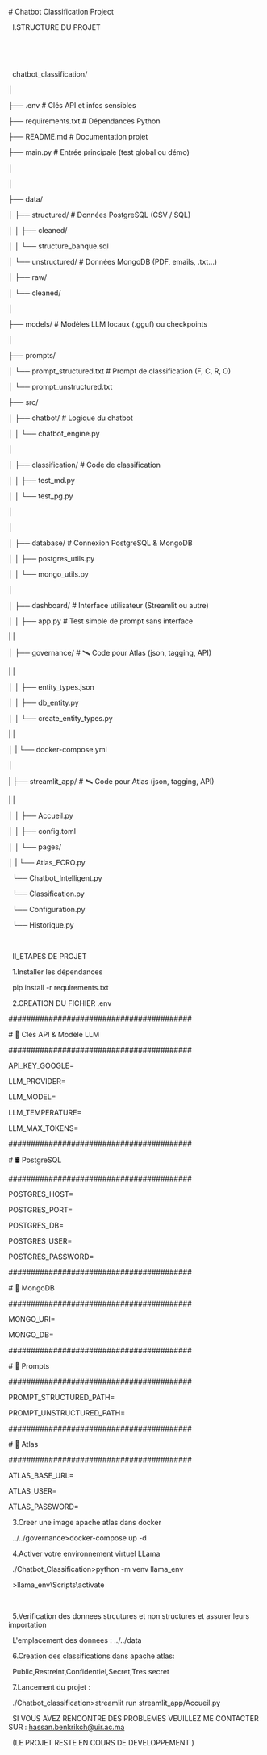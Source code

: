 \# Chatbot Classification Project

&nbsp;   I.STRUCTURE DU PROJET 

&nbsp;      

&nbsp;      

&nbsp;       chatbot\_classification/

│

├── .env                                #  Clés API et infos sensibles

├── requirements.txt                    #  Dépendances Python

├── README.md                           #  Documentation projet

├── main.py                             #  Entrée principale (test global ou démo)

│

│

├── data/

│   ├── structured/                     #  Données PostgreSQL (CSV / SQL)

│   │   ├── cleaned/

│   │   └── structure\_banque.sql

│   └── unstructured/                  #  Données MongoDB (PDF, emails, .txt…)

│       ├── raw/

│       └── cleaned/

│

├── models/                             #  Modèles LLM locaux (.gguf) ou checkpoints

│

├── prompts/

│   └── prompt\_structured.txt            #  Prompt de classification (F, C, R, O)

│   └── prompt\_unstructured.txt

├── src/

│   ├── chatbot/                        #  Logique du chatbot

│   │   └── chatbot\_engine.py

│

│   ├── classification/                #  Code de classification

│   │   ├── test\_md.py

│   │   └── test\_pg.py

│

│

│   ├── database/                      #  Connexion PostgreSQL \& MongoDB

│   │   ├── postgres\_utils.py

│   │   └── mongo\_utils.py

│

│   ├── dashboard/                     #  Interface utilisateur (Streamlit ou autre)

│   │   ├── app.py                       # Test simple de prompt sans interface

|   |

│   ├── governance/                   # 🛰️ Code pour Atlas (json, tagging, API)

|   |

│   │   ├── entity\_types.json

│   │   ├── db\_entity.py

│   │   └── create\_entity\_types.py

|   |

│   |   └── docker-compose.yml

│   

|    ├── streamlit\_app/                   # 🛰️ Code pour Atlas (json, tagging, API)

|   |

│   │   ├── Accueil.py

│   │   ├── config.toml

│   │   └── pages/

│   |    └── Atlas\_FCRO.py

&nbsp;        └── Chatbot\_Intelligent.py

&nbsp;        └── Classification.py

&nbsp;        └── Configuration.py

&nbsp;        └── Historique.py

&nbsp;        



&nbsp;   II\_ETAPES DE PROJET 



&nbsp;   1.Installer les dépendances

&nbsp;       pip install -r requirements.txt



&nbsp;   2.CREATION DU FICHIER .env 

\#########################################

\# 🔐 Clés API \& Modèle LLM

\#########################################



API\_KEY\_GOOGLE=  

LLM\_PROVIDER=

LLM\_MODEL=

LLM\_TEMPERATURE=

LLM\_MAX\_TOKENS=



\#########################################

\# 🛢️ PostgreSQL

\#########################################



POSTGRES\_HOST=

POSTGRES\_PORT= 

POSTGRES\_DB= 

POSTGRES\_USER= 

POSTGRES\_PASSWORD= 



\#########################################

\# 🍃 MongoDB

\#########################################



MONGO\_URI=

MONGO\_DB= 



\#########################################

\# 📄 Prompts

\#########################################



PROMPT\_STRUCTURED\_PATH=

PROMPT\_UNSTRUCTURED\_PATH=



\#########################################

\# 📄 Atlas 

\#########################################



ATLAS\_BASE\_URL=

ATLAS\_USER=

ATLAS\_PASSWORD=



&nbsp;   3.Creer une image apache atlas dans docker 

&nbsp;   ../../governance>docker-compose up -d



&nbsp;   4.Activer votre environnement virtuel LLama 

&nbsp;   ./Chatbot\_Classification>python -m venv llama\_env

&nbsp;                           >llama\_env\\Scripts\\activate



&nbsp;   

&nbsp;   5.Verification des donnees strcutures et non structures et assurer leurs importation

&nbsp;       L'emplacement des donnees : ../../data



&nbsp;   6.Creation des classifications dans apache atlas:

&nbsp;   Public,Restreint,Confidentiel,Secret,Tres secret      



&nbsp;   7.Lancement du projet :

&nbsp;   ./Chatbot\_classification>streamlit run streamlit\_app/Accueil.py



&nbsp;   SI VOUS AVEZ RENCONTRE DES PROBLEMES VEUILLEZ ME CONTACTER SUR : hassan.benkrikch@uir.ac.ma



&nbsp;   (LE PROJET RESTE EN COURS DE DEVELOPPEMENT )








